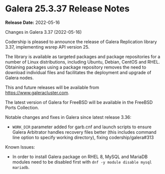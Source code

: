 # Galera 25.3.37 Release Notes

**Release Date:** 2022-05-16

Changes in Galera 3.37 (2022-05-16)

Codership is pleased to announce the release of Galera Replication library 3.37, implementing wsrep API version 25.

The library is available as targeted packages and package repositories for a number of Linux distributions, including Ubuntu, Debian, CentOS and RHEL. Obtaining packages using a package repository removes the need to download individual files and facilitates the deployment and upgrade of Galera nodes.

This and future releases will be available from https://www.galeracluster.com.

The latest version of Galera for FreeBSD will be available in the FreeBSD Ports Collection.

Notable changes and fixes in Galera since latest release 3.36:

* `WORK_DIR` parameter added for garb.cnf and launch scripts to ensure Galera Arbitrator handles recovery files better (this includes command line option to specify working directory), fixing codership/galera#313

Known Issues:

* In order to install Galera package on RHEL 8, MySQL and MariaDB modules need to be disabled first with `dnf -y module disable mysql mariadb`.
